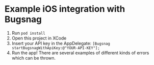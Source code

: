 # Example iOS integration with Bugsnag

1. Run `pod install`
2. Open this project in XCode
3. Insert your API key in the AppDelegate: `[Bugsnag startBugsnagWithApiKey:@"YOUR-API-KEY"];` 
4. Run the app! There are several examples of different kinds of errors which can be thrown.
